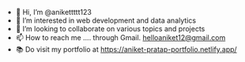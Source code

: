 - 👋 Hi, I’m @anikettttt123
- 👀 I’m interested in web development and data analytics 
- 💞️ I’m looking to collaborate on various topics and projects
- 📫 How to reach me .... through Gmail. helloaniket12@gmail.com
- 📚 Do visit my portfolio at https://aniket-pratap-portfolio.netlify.app/
<!---
anikettttt123/anikettttt123 is a ✨ special ✨ repository because its `README.md` (this file) appears on your GitHub profile.
You can click the Preview link to take a look at your changes.
--->
